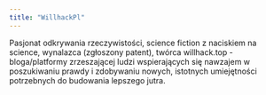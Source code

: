 ```yaml
---
title: "WillhackPl"
---
```


Pasjonat odkrywania rzeczywistości, science fiction z naciskiem na science, wynalazca (zgłoszony patent), twórca willhack.top - bloga/platformy zrzeszającej ludzi wspierających się nawzajem w poszukiwaniu prawdy i zdobywaniu nowych, istotnych umiejętności potrzebnych do budowania lepszego jutra.
